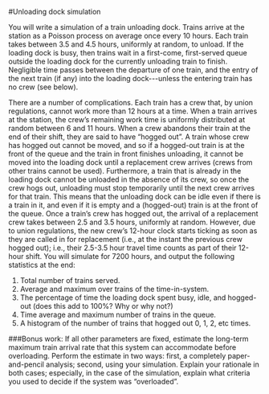 #Unloading dock simulation

You will write a simulation of a train unloading dock. Trains arrive at the station as a Poisson process on average once every 10 hours. Each train takes between 3.5 and 4.5 hours, uniformly at random, to unload. If the loading dock is busy, then trains wait in a first-come, first-served queue outside the loading dock for the currently unloading train to finish. Negligible time passes between the departure of one train, and the entry of the next train (if any) into the loading dock---unless the entering train has no crew (see below).
        
There are a number of complications. Each train has a crew that, by union regulations, cannot work more than 12 hours at a time. When a train arrives at the station, the crew’s remaining work time is uniformly distributed at random between 6 and 11 hours. When a crew abandons their train at the end of their shift, they are said to have “hogged out”. A train whose crew has hogged out cannot be moved, and so if a hogged-out train is at the front of the queue and the train in front finishes unloading, it cannot be moved into the loading dock until a replacement crew arrives (crews from other trains cannot be used). Furthermore, a train that is already in the loading dock cannot be unloaded in the absence of its crew, so once the crew hogs out, unloading must stop temporarily until the next crew arrives for that train. This means that the unloading dock can be idle even if there is a train in it, and even if it is empty and a (hogged-out) train is at the front of the queue. Once a train’s crew has hogged out, the arrival of a replacement crew takes between 2.5 and 3.5 hours, uniformly at random. However, due to union regulations, the new crew’s 12-hour clock starts ticking as soon as they are called in for replacement (i.e., at the instant the previous crew hogged out); i.e., their 2.5-3.5 hour travel time counts as part of their 12-hour shift. You will simulate for 7200 hours, and output the following statistics at the end:
1. Total number of trains served.
2. Average and maximum over trains of the time-in-system.
3. The percentage of time the loading dock spent busy, idle, and hogged-out (does this add to
100%? Why or why not?)
4. Time average and maximum number of trains in the queue.
5. A histogram of the number of trains that hogged out 0, 1, 2, etc times.

###Bonus work: 
 If all other parameters are fixed, estimate the long-term maximum train arrival rate that this system can accommodate before overloading. Perform the estimate in two ways: first, a completely paper-and-pencil analysis; second, using your simulation. Explain your rationale in both cases; especially, in the case of the simulation, explain what criteria you used to decide if the system was “overloaded”.
